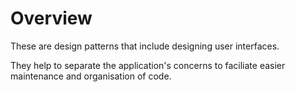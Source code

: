 # Overview

These are design patterns that include designing user interfaces.

They help to separate the application's concerns to faciliate easier maintenance and organisation of code.
